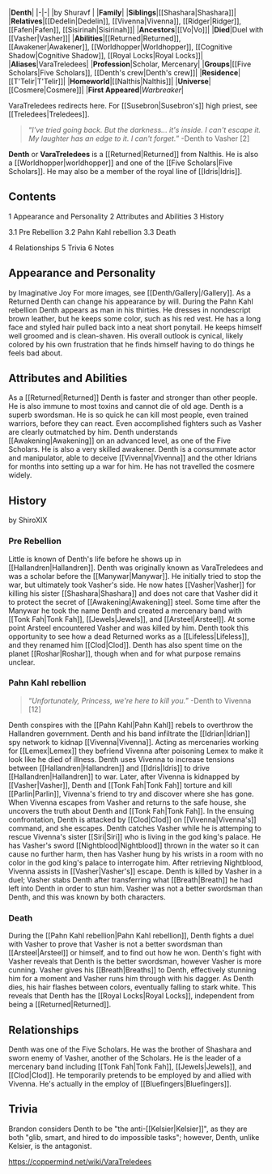 |**Denth**|
|-|-|
|by  Shuravf |
|**Family**|
|**Siblings**|[[Shashara\|Shashara]]|
|**Relatives**|[[Dedelin\|Dedelin]], [[Vivenna\|Vivenna]], [[Ridger\|Ridger]], [[Fafen\|Fafen]], [[Sisirinah\|Sisirinah]]|
|**Ancestors**|[[Vo\|Vo]]|
|**Died**|Duel with [[Vasher\|Vasher]]|
|**Abilities**|[[Returned\|Returned]], [[Awakener\|Awakener]], [[Worldhopper\|Worldhopper]], [[Cognitive Shadow\|Cognitive Shadow]], [[Royal Locks\|Royal Locks]]|
|**Aliases**|VaraTreledees|
|**Profession**|Scholar, Mercenary|
|**Groups**|[[Five Scholars\|Five Scholars]], [[Denth's crew\|Denth's crew]]|
|**Residence**|[[T'Telir\|T'Telir]]|
|**Homeworld**|[[Nalthis\|Nalthis]]|
|**Universe**|[[Cosmere\|Cosmere]]|
|**First Appeared**|*Warbreaker*|

VaraTreledees redirects here. For [[Susebron\|Susebron's]] high priest, see [[Treledees\|Treledees]].
>“*I've tried going back. But the darkness... it's inside. I can't escape it. My laughter has an edge to it. I can't forget.*”
\-Denth to Vasher [2]


**Denth** or **VaraTreledees** is a [[Returned\|Returned]] from Nalthis. He is also a [[Worldhopper\|worldhopper]] and one of the [[Five Scholars\|Five Scholars]]. He may also be a member of the royal line of [[Idris\|Idris]].

## Contents

1 Appearance and Personality
2 Attributes and Abilities
3 History

3.1 Pre Rebellion
3.2 Pahn Kahl rebellion
3.3 Death


4 Relationships
5 Trivia
6 Notes


## Appearance and Personality
 by  Imaginative Joy 
For more images, see [[Denth/Gallery\|/Gallery]].
As a Returned Denth can change his appearance by will.
During the Pahn Kahl rebellion Denth appears as man in his thirties. He dresses in nondescript brown leather, but he keeps some color, such as his red vest. He has a long face and styled hair pulled back into a neat short ponytail. He keeps himself well groomed and is clean-shaven.
His overall outlook is cynical, likely colored by his own frustration that he finds himself having to do things he feels bad about. 

## Attributes and Abilities
As a [[Returned\|Returned]] Denth is faster and stronger than other people. He is also immune to most toxins and cannot die of old age.
Denth is a superb swordsman. He is so quick he can kill most people, even trained warriors, before they can react. Even accomplished fighters such as Vasher are clearly outmatched by him.
Denth understands [[Awakening\|Awakening]] on an advanced level, as one of the Five Scholars. He is also a very skilled awakener.
Denth is a consummate actor and manipulator, able to deceive [[Vivenna\|Vivenna]] and the other Idrians for months into setting up a war for him.
He has not travelled the cosmere widely.

## History
 by  ShiroXIX 
### Pre Rebellion
Little is known of Denth's life before he shows up in [[Hallandren\|Hallandren]]. Denth was originally known as VaraTreledees and was a scholar before the [[Manywar\|Manywar]]. He initially tried to stop the war, but ultimately took Vasher's side. He now hates [[Vasher\|Vasher]] for killing his sister [[Shashara\|Shashara]] and does not care that Vasher did it to protect the secret of [[Awakening\|Awakening]] steel.
Some time after the Manywar he took the name Denth and created a mercenary band with [[Tonk Fah\|Tonk Fah]], [[Jewels\|Jewels]], and [[Arsteel\|Arsteel]]. At some point Arsteel encountered Vasher and was killed by him. Denth took this opportunity to see how a dead Returned works as a [[Lifeless\|Lifeless]], and they renamed him [[Clod\|Clod]].
Denth has also spent time on the planet [[Roshar\|Roshar]], though when and for what purpose remains unclear.

### Pahn Kahl rebellion
>“*Unfortunately, Princess, we're here to kill you.*”
\-Denth to Vivenna [12]


Denth conspires with the [[Pahn Kahl\|Pahn Kahl]] rebels to overthrow the Hallandren government. Denth and his band infiltrate the [[Idrian\|Idrian]] spy network to kidnap [[Vivenna\|Vivenna]]. Acting as mercenaries working for [[Lemex\|Lemex]] they befriend Vivenna after poisoning Lemex to make it look like he died of illness. Denth uses Vivenna to increase tensions between [[Hallandren\|Hallandren]] and [[Idris\|Idris]] to drive [[Hallandren\|Hallandren]] to war. Later, after Vivenna is kidnapped by [[Vasher\|Vasher]], Denth and [[Tonk Fah\|Tonk Fah]] torture and kill [[Parlin\|Parlin]], Vivenna's friend to try and discover where she has gone. When Vivenna escapes from Vasher and returns to the safe house, she uncovers the truth about Denth and [[Tonk Fah\|Tonk Fah]]. In the ensuing confrontation, Denth is attacked by [[Clod\|Clod]] on [[Vivenna\|Vivenna's]] command, and she escapes. Denth catches Vasher while he is attemping to rescue Vivenna's sister [[Siri\|Siri]] who is living in the god king's palace. He has Vasher's sword [[Nightblood\|Nightblood]] thrown in the water so it can cause no further harm, then has Vasher hung by his wrists in a room with no color in the god king's palace to interrogate him. After retrieving Nightblood, Vivenna assists in [[Vasher\|Vasher's]] escape. Denth is killed by Vasher in a duel; Vasher stabs Denth after transferring what [[Breath\|Breath]] he had left into Denth in order to stun him. Vasher was not a better swordsman than Denth, and this was known by both characters.

### Death
During the [[Pahn Kahl rebellion\|Pahn Kahl rebellion]], Denth fights a duel with Vasher to prove that Vasher is not a better swordsman than [[Arsteel\|Arsteel]] or himself, and to find out how he won. Denth's fight with Vasher reveals that Denth is the better swordsman, however Vasher is more cunning. Vasher gives his [[Breath\|Breaths]] to Denth, effectively stunning him for a moment and Vasher runs him through with his dagger. As Denth dies, his hair flashes between colors, eventually falling to stark white. This reveals that Denth has the [[Royal Locks\|Royal Locks]], independent from being a [[Returned\|Returned]].

## Relationships
Denth was one of the Five Scholars. He was the brother of Shashara and sworn enemy of Vasher, another of the Scholars.
He is the leader of a mercenary band including [[Tonk Fah\|Tonk Fah]], [[Jewels\|Jewels]], and [[Clod\|Clod]].
He temporarily pretends to be employed by and allied with Vivenna.
He's actually in the employ of [[Bluefingers\|Bluefingers]].
## Trivia
Brandon considers Denth to be "the anti-[[Kelsier\|Kelsier]]", as they are both "glib, smart, and hired to do impossible tasks"; however, Denth, unlike Kelsier, is the antagonist.


https://coppermind.net/wiki/VaraTreledees